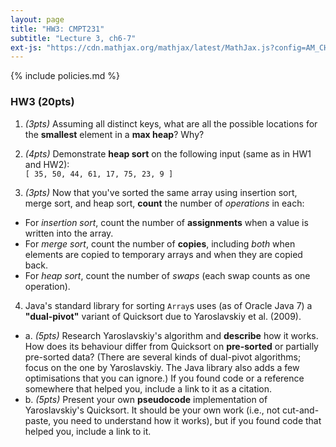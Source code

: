 ```yaml
---
layout: page
title: "HW3: CMPT231"
subtitle: "Lecture 3, ch6-7"
ext-js: "https://cdn.mathjax.org/mathjax/latest/MathJax.js?config=AM_CHTML"
---
```


{% include policies.md %}

### HW3 (20pts)
1. *(3pts)* Assuming all distinct keys, what are all the possible locations
  for the **smallest** element in a **max heap**? Why? 

2. *(4pts)* Demonstrate **heap sort** on the following input (same as in HW1 and HW2): <br/>
  `[ 35, 50, 44, 61, 17, 75, 23, 9 ]`

3. *(3pts)* Now that you've sorted the same array using insertion sort, merge sort, and heap sort, **count** the number of *operations* in each:
  + For *insertion sort*, count the number of **assignments** when a value is written into the array.
  + For *merge sort*, count the number of **copies**, including *both* when elements are copied to temporary arrays and when they are copied back.
  + For *heap sort*, count the number of *swaps* (each swap counts as one operation).

4. Java's standard library for sorting `Array`s uses (as of Oracle Java 7)
  a **"dual-pivot"** variant of Quicksort due to Yaroslavskiy et al. (2009).
  + a. *(5pts)* Research Yaroslavskiy's algorithm and **describe** how
    it works.  How does its behaviour differ from Quicksort on 
    **pre-sorted** or partially pre-sorted data?
    (There are several kinds of dual-pivot algorithms; focus on the one
    by Yaroslavskiy. The Java library also adds a few optimisations
    that you can ignore.)
    If you found code or a reference somewhere that helped you,
    include a link to it as a citation.
  + b. *(5pts)* Present your own **pseudocode** implementation
    of Yaroslavskiy's Quicksort.
    It should be your own work (i.e., not cut-and-paste, you need to
    understand how it works), but if you found code that helped you,
    include a link to it.
